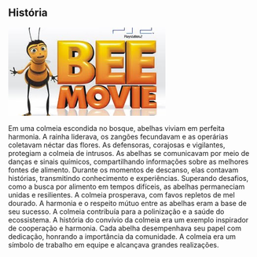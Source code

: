 ## História

<!-- ![ash_island](https://github.com/UnBParadigmas2023-1-Turma02/2023.1_G3_Logico_DetetiveProkemon/assets/56610229/0e1fb497-170f-42f6-88e3-337ec09b669e) -->
![Defensoras](../img/mqdefault.jpg)

Em uma colmeia escondida no bosque, abelhas viviam em perfeita harmonia. A rainha liderava, os zangões fecundavam e as operárias coletavam néctar das flores. As defensoras, corajosas e vigilantes, protegiam a colmeia de intrusos. As abelhas se comunicavam por meio de danças e sinais químicos, compartilhando informações sobre as melhores fontes de alimento. Durante os momentos de descanso, elas contavam histórias, transmitindo conhecimento e experiências. Superando desafios, como a busca por alimento em tempos difíceis, as abelhas permaneciam unidas e resilientes. A colmeia prosperava, com favos repletos de mel dourado. A harmonia e o respeito mútuo entre as abelhas eram a base de seu sucesso. A colmeia contribuía para a polinização e a saúde do ecossistema. A história do convívio da colmeia era um exemplo inspirador de cooperação e harmonia. Cada abelha desempenhava seu papel com dedicação, honrando a importância da comunidade. A colmeia era um símbolo de trabalho em equipe e alcançava grandes realizações.